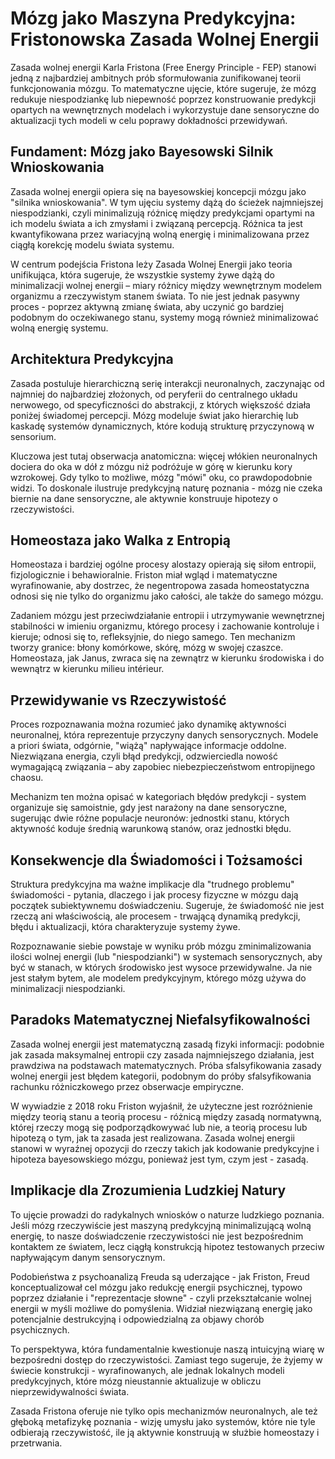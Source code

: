 # Mózg jako Maszyna Predykcyjna: Fristonowska Zasada Wolnej Energii

Zasada wolnej energii Karla Fristona (Free Energy Principle - FEP) stanowi jedną z najbardziej ambitnych prób sformułowania zunifikowanej teorii funkcjonowania mózgu. To matematyczne ujęcie, które sugeruje, że mózg redukuje niespodziankę lub niepewność poprzez konstruowanie predykcji opartych na wewnętrznych modelach i wykorzystuje dane sensoryczne do aktualizacji tych modeli w celu poprawy dokładności przewidywań.

## Fundament: Mózg jako Bayesowski Silnik Wnioskowania

Zasada wolnej energii opiera się na bayesowskiej koncepcji mózgu jako "silnika wnioskowania". W tym ujęciu systemy dążą do ścieżek najmniejszej niespodzianki, czyli minimalizują różnicę między predykcjami opartymi na ich modelu świata a ich zmysłami i związaną percepcją. Różnica ta jest kwantyfikowana przez wariacyjną wolną energię i minimalizowana przez ciągłą korekcję modelu świata systemu.

W centrum podejścia Fristona leży Zasada Wolnej Energii jako teoria unifikująca, która sugeruje, że wszystkie systemy żywe dążą do minimalizacji wolnej energii – miary różnicy między wewnętrznym modelem organizmu a rzeczywistym stanem świata. To nie jest jednak pasywny proces - poprzez aktywną zmianę świata, aby uczynić go bardziej podobnym do oczekiwanego stanu, systemy mogą również minimalizować wolną energię systemu.

## Architektura Predykcyjna

Zasada postuluje hierarchiczną serię interakcji neuronalnych, zaczynając od najmniej do najbardziej złożonych, od peryferii do centralnego układu nerwowego, od specyficzności do abstrakcji, z których większość działa poniżej świadomej percepcji. Mózg modeluje świat jako hierarchię lub kaskadę systemów dynamicznych, które kodują strukturę przyczynową w sensorium.

Kluczowa jest tutaj obserwacja anatomiczna: więcej włókien neuronalnych dociera do oka w dół z mózgu niż podróżuje w górę w kierunku kory wzrokowej. Gdy tylko to możliwe, mózg "mówi" oku, co prawdopodobnie widzi. To doskonale ilustruje predykcyjną naturę poznania - mózg nie czeka biernie na dane sensoryczne, ale aktywnie konstruuje hipotezy o rzeczywistości.

## Homeostaza jako Walka z Entropią

Homeostaza i bardziej ogólne procesy alostazy opierają się siłom entropii, fizjologicznie i behawioralnie. Friston miał wgląd i matematyczne wyrafinowanie, aby dostrzec, że negentropowa zasada homeostatyczna odnosi się nie tylko do organizmu jako całości, ale także do samego mózgu.

Zadaniem mózgu jest przeciwdziałanie entropii i utrzymywanie wewnętrznej stabilności w imieniu organizmu, którego procesy i zachowanie kontroluje i kieruje; odnosi się to, refleksyjnie, do niego samego. Ten mechanizm tworzy granice: błony komórkowe, skórę, mózg w swojej czaszce. Homeostaza, jak Janus, zwraca się na zewnątrz w kierunku środowiska i do wewnątrz w kierunku milieu intérieur.

## Przewidywanie vs Rzeczywistość

Proces rozpoznawania można rozumieć jako dynamikę aktywności neuronalnej, która reprezentuje przyczyny danych sensorycznych. Modele a priori świata, odgórnie, "wiążą" napływające informacje oddolne. Niezwiązana energia, czyli błąd predykcji, odzwierciedla nowość wymagającą związania – aby zapobiec niebezpieczeństwom entropijnego chaosu.

Mechanizm ten można opisać w kategoriach błędów predykcji - system organizuje się samoistnie, gdy jest narażony na dane sensoryczne, sugerując dwie różne populacje neuronów: jednostki stanu, których aktywność koduje średnią warunkową stanów, oraz jednostki błędu.

## Konsekwencje dla Świadomości i Tożsamości

Struktura predykcyjna ma ważne implikacje dla "trudnego problemu" świadomości - pytania, dlaczego i jak procesy fizyczne w mózgu dają początek subiektywnemu doświadczeniu. Sugeruje, że świadomość nie jest rzeczą ani właściwością, ale procesem - trwającą dynamiką predykcji, błędu i aktualizacji, która charakteryzuje systemy żywe.

Rozpoznawanie siebie powstaje w wyniku prób mózgu zminimalizowania ilości wolnej energii (lub "niespodzianki") w systemach sensorycznych, aby być w stanach, w których środowisko jest wysoce przewidywalne. Ja nie jest stałym bytem, ale modelem predykcyjnym, którego mózg używa do minimalizacji niespodzianki.

## Paradoks Matematycznej Niefalsyfikowalności

Zasada wolnej energii jest matematyczną zasadą fizyki informacji: podobnie jak zasada maksymalnej entropii czy zasada najmniejszego działania, jest prawdziwa na podstawach matematycznych. Próba sfalsyfikowania zasady wolnej energii jest błędem kategorii, podobnym do próby sfalsyfikowania rachunku różniczkowego przez obserwacje empiryczne.

W wywiadzie z 2018 roku Friston wyjaśnił, że użyteczne jest rozróżnienie między teorią stanu a teorią procesu - różnicą między zasadą normatywną, której rzeczy mogą się podporządkowywać lub nie, a teorią procesu lub hipotezą o tym, jak ta zasada jest realizowana. Zasada wolnej energii stanowi w wyraźnej opozycji do rzeczy takich jak kodowanie predykcyjne i hipoteza bayesowskiego mózgu, ponieważ jest tym, czym jest - zasadą.

## Implikacje dla Zrozumienia Ludzkiej Natury

To ujęcie prowadzi do radykalnych wniosków o naturze ludzkiego poznania. Jeśli mózg rzeczywiście jest maszyną predykcyjną minimalizującą wolną energię, to nasze doświadczenie rzeczywistości nie jest bezpośrednim kontaktem ze światem, lecz ciągłą konstrukcją hipotez testowanych przeciw napływającym danym sensorycznym.

Podobieństwa z psychoanalizą Freuda są uderzające - jak Friston, Freud konceptualizował cel mózgu jako redukcję energii psychicznej, typowo poprzez działanie i "reprezentacje słowne" - czyli przekształcanie wolnej energii w myśli możliwe do pomyślenia. Widział niezwiązaną energię jako potencjalnie destrukcyjną i odpowiedzialną za objawy chorób psychicznych.

To perspektywa, która fundamentalnie kwestionuje naszą intuicyjną wiarę w bezpośredni dostęp do rzeczywistości. Zamiast tego sugeruje, że żyjemy w świecie konstrukcji - wyrafinowanych, ale jednak lokalnych modeli predykcyjnych, które mózg nieustannie aktualizuje w obliczu nieprzewidywalności świata.

Zasada Fristona oferuje nie tylko opis mechanizmów neuronalnych, ale też głęboką metafizykę poznania - wizję umysłu jako systemów, które nie tyle odbierają rzeczywistość, ile ją aktywnie konstruują w służbie homeostazy i przetrwania.